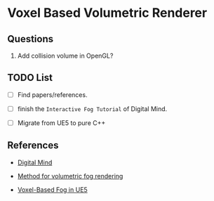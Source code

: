 # Voxel Based Volumetric Renderer

## Questions

1. Add collision volume in OpenGL?

## TODO List

- [ ] Find papers/references.

- [ ] finish the `Interactive Fog Tutorial` of Digital Mind.

- [ ] Migrate from UE5 to pure C++

## References

- [Digital Mind](https://www.youtube.com/@YoSoydigitalmind)

- [Method for volumetric fog rendering](https://zhuanlan.zhihu.com/p/656758416)
- [Voxel-Based Fog in UE5](https://zhuanlan.zhihu.com/p/657402455)
